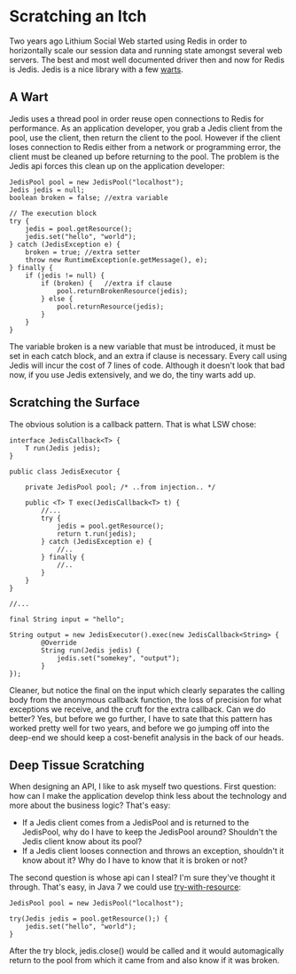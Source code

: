 # Scratching an Itch

Two years ago Lithium Social Web started using Redis in order to horizontally scale our session data and running state
amongst several web servers. The best and most well documented driver then and now for Redis is Jedis. Jedis is a nice
library with a few [warts](https://github.com/xetorthio/jedis/issues/44).

## A Wart

Jedis uses a thread pool in order reuse open connections to Redis for performance. As an application developer, you grab
a Jedis client from the pool, use the client, then return the client to the pool. However if the client loses connection
to Redis either from a network or programming error, the client must be cleaned up before returning to the pool. The
problem is the Jedis api forces this clean up on the application developer:

	JedisPool pool = new JedisPool("localhost");	
	Jedis jedis = null;
	boolean broken = false; //extra variable

	// The execution block
	try {
		jedis = pool.getResource();
		jedis.set("hello", "world");
	} catch (JedisException e) {
		broken = true; //extra setter
		throw new RuntimeException(e.getMessage(), e);
	} finally {
		if (jedis != null) {
			if (broken) {	//extra if clause
				pool.returnBrokenResource(jedis);
			} else {
				pool.returnResource(jedis);
			}
		}
	}

The variable broken is a new variable that must be introduced, it must be set in each catch block, and an extra if clause
is necessary. Every call using Jedis will incur the cost of 7 lines of code. Although it doesn't look that bad now, if
you use Jedis extensively, and we do, the tiny warts add up.

## Scratching the Surface

The obvious solution is a callback pattern. That is what LSW chose:

	interface JedisCallback<T> {
		T run(Jedis jedis);
	}

	public class JedisExecutor {

		private JedisPool pool; /* ..from injection.. */

		public <T> T exec(JedisCallback<T> t) {
			//...
			try {
				jedis = pool.getResource();
				return t.run(jedis);
			} catch (JedisException e) {
				//..
			} finally {
				//..
			}
		}
	}

	//...

	final String input = "hello";

	String output = new JedisExecutor().exec(new JedisCallback<String> {
			@Override
			String run(Jedis jedis) {
				jedis.set("somekey", "output");
			}
	});

Cleaner, but notice the final on the input which clearly separates the calling body from the anonymous callback function,
the loss of precision for what exceptions we receive, and the cruft for the extra callback. Can we do better? Yes, but
before we go further, I have to sate that this pattern has worked pretty well for two years, and before we go jumping off
into the deep-end we should keep a cost-benefit analysis in the back of our heads.

## Deep Tissue Scratching

When designing an API, I like to ask myself two questions. First question: how can I make the application develop think
less about the technology and more about the business logic? That's easy:

- If a Jedis client comes from a JedisPool and is returned to the JedisPool, why do I have to keep the JedisPool around?
Shouldn't the Jedis client know about its pool?
- If a Jedis client looses connection and throws an exception, shouldn't it know about it? Why do I have to know that it
is broken or not?

The second question is whose api can I steal? I'm sure they've thought it through. That's easy, in Java 7 we could use
[try-with-resource](http://docs.oracle.com/javase/tutorial/essential/exceptions/tryResourceClose.html):

	JedisPool pool = new JedisPool("localhost");	
	
	try(Jedis jedis = pool.getResource();) {
		jedis.set("hello", "world");
	}

After the try block, jedis.close() would be called and it would automagically return to the pool from which it came from
and also know if it was broken.
